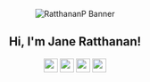 <p align="center">
<img src="https://i.imgur.com/m1cDSBX.png" alt="RatthananP Banner"></img>
</p>

<h2 align="center">Hi, I'm Jane Ratthanan!</h2>

<p align="center">
  <a href="https://twitter.com/jamyjanes"><img src="https://img.shields.io/badge/twitter-%231DA1F2.svg?&style=for-the-badge&logo=twitter&logoColor=white" height=25></a>
  <a href="https://www.linkedin.com/in/ratthanan-pantanommit-66bb67188/"><img src="https://img.shields.io/badge/linkedin-%230077B5.svg?&style=for-the-badge&logo=linkedin&logoColor=white" height=25></a> 
  <a href="https://www.instagram.com/notyourjane__/"><img src="https://img.shields.io/badge/instagram-%23E4405F.svg?&style=for-the-badge&logo=instagram&logoColor=white" height=25></a> 
  <a href="https://ratthananp.medium.com/"><img src="https://img.shields.io/badge/medium-%2312100E.svg?&style=for-the-badge&logo=medium&logoColor=white" height=25></a>
</p>
